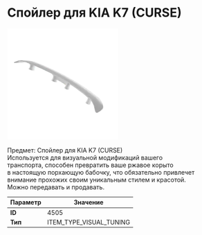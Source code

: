 # Спойлер для KIA K7 (CURSE)

![Item Image](../img/4505.webp?raw=true)

Предмет: Спойлер для KIA K7 (CURSE)<br>Используется для визуальной модификаций вашего<br>транспорта, способен превратить ваше ржавое корыто<br>в настоящую порхающую бабочку, что обязательно привлечет<br>внимание прохожих своим уникальным стилем и красотой.<br>Можно передавать и продавать.


| Параметр | Значение |
|----------|----------|
| **ID** | 4505 |
| **Тип** | ITEM_TYPE_VISUAL_TUNING |

